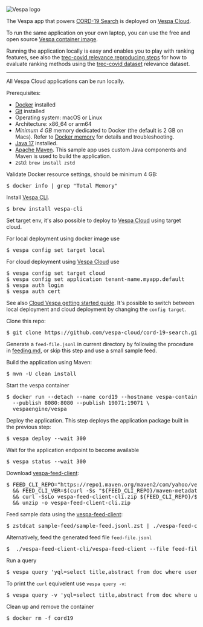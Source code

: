 <!-- Copyright Yahoo. Licensed under the terms of the Apache 2.0 license. See LICENSE in the project root. -->

![Vespa logo](https://vespa.ai/assets/vespa-logo-color.png)


The Vespa app that powers [CORD-19 Search](https://cord19.vespa.ai/) is 
deployed on [Vespa Cloud](https://cloud.vespa.ai/).

To run the same application on your own laptop, you can use the free and open source
[Vespa container image](https://hub.docker.com/r/vespaengine/vespa/). 

Running the application locally is easy and enables you to play with ranking features, 
see also the [trec-covid relevance reproducing steps](trec-covid.md) for how to evaluate ranking methods 
using the [trec-covid dataset](https://ir.nist.gov/trec-covid/) relevance dataset.

----

All Vespa Cloud applications can be run locally.

Prerequisites:
* [Docker](https://docs.docker.com/engine/installation/) installed
* [Git](https://git-scm.com/downloads) installed
* Operating system: macOS or Linux
* Architecture: x86_64 or arm64
* *Minimum 4 GB* memory dedicated to Docker (the default is 2 GB on Macs).
  Refer to [Docker memory](https://docs.vespa.ai/en/operations/docker-containers.html#memory)
  for details and troubleshooting.
* [Java 17](https://openjdk.org/projects/jdk/17/) installed. 
* [Apache Maven](https://maven.apache.org/install.html).
  This sample app uses custom Java components and Maven is used to build the application.
* zstd: `brew install zstd`

Validate Docker resource settings, should be minimum 4 GB:

<pre>
$ docker info | grep "Total Memory"
</pre>

Install [Vespa CLI](https://docs.vespa.ai/en/vespa-cli.html). 

<pre >
$ brew install vespa-cli
</pre>

Set target env, it's also possible to deploy to [Vespa Cloud](https://cloud.vespa.ai/)
using target cloud. 

For local deployment using docker image use 

<pre data-test="exec">
$ vespa config set target local
</pre>

For cloud deployment using [Vespa Cloud](https://cloud.vespa.ai/) use

<pre>
$ vespa config set target cloud
$ vespa config set application tenant-name.myapp.default
$ vespa auth login 
$ vespa auth cert
</pre>

See also [Cloud Vespa getting started guide](https://cloud.vespa.ai/en/getting-started). It's possible
to switch between local deployment and cloud deployment by changing the `config target`. 

Clone this repo:

<pre data-test="exec">
$ git clone https://github.com/vespa-cloud/cord-19-search.git &amp;&amp; cd cord-19-search
</pre>


Generate a `feed-file.jsonl` in current directory by following the procedure
in [feeding.md](feeding.md), or skip this step and use a small sample feed. 


Build the application using Maven:

<pre data-test="exec" data-test-expect="BUILD SUCCESS" data-test-timeout="600">
$ mvn -U clean install
</pre>


Start the vespa container
<pre data-test="exec">
$ docker run --detach --name cord19 --hostname vespa-container \
  --publish 8080:8080 --publish 19071:19071 \
  vespaengine/vespa
</pre>

Deploy the application. This step deploys the application package built in the previous step:

<pre data-test="exec" data-test-assert-contains="Success">
$ vespa deploy --wait 300
</pre>

Wait for the application endpoint to become available 

<pre data-test="exec">
$ vespa status --wait 300
</pre>

Download [vespa-feed-client](https://docs.vespa.ai/en/vespa-feed-client.html):

<pre data-test="exec">
$ FEED_CLI_REPO="https://repo1.maven.org/maven2/com/yahoo/vespa/vespa-feed-client-cli" \
  && FEED_CLI_VER=$(curl -Ss "${FEED_CLI_REPO}/maven-metadata.xml" | sed -n 's/.*&lt;release&gt;\(.*\)&lt;.*&gt;/\1/p') \
  && curl -SsLo vespa-feed-client-cli.zip ${FEED_CLI_REPO}/${FEED_CLI_VER}/vespa-feed-client-cli-${FEED_CLI_VER}-zip.zip \
  && unzip -o vespa-feed-client-cli.zip
</pre>

Feed sample data using the [vespa-feed-client](https://docs.vespa.ai/en/vespa-feed-client.html):
<pre data-test="exec">
$ zstdcat sample-feed/sample-feed.jsonl.zst | ./vespa-feed-client-cli/vespa-feed-client --stdin --endpoint http://localhost:8080
</pre>

Alternatively, feed the generated feed file `feed-file.jsonl`

<pre>
$  ./vespa-feed-client-cli/vespa-feed-client --file feed-file.jsonl --endpoint http://localhost:8080
</pre>

Run a query 

<pre data-test="exec" data-test-assert-contains='Prevention'>
$ vespa query 'yql=select title,abstract from doc where userQuery()' 'query=covid-19 prevention strategies' 'ranking=bm25'
</pre>

To print the `curl` equivelent use `vespa query -v`:

<pre>
$ vespa query -v 'yql=select title,abstract from doc where userQuery()' 'query=covid-19 prevention strategies' 'ranking=bm25'
</pre>

Clean up and remove the container 
<pre data-test="after">
$ docker rm -f cord19
</pre>
